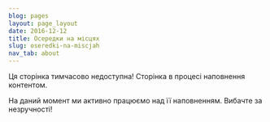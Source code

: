 ```yaml
---
blog: pages
layout: page_layout
date: 2016-12-12
title: Осередки на місцях
slug: oseredki-na-miscjah
nav_tab: about
---
```


<p class="lead">Ця сторінка тимчасово недоступна! Сторінка в процесі наповнення контентом.</p>

На даний момент ми активно працюємо над її наповненням. Вибачте за незручності!

